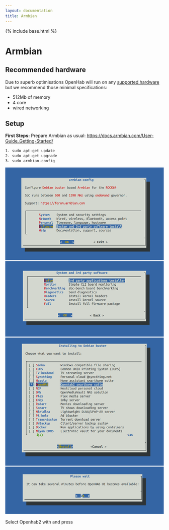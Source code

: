 ```yaml
---
layout: documentation
title: Armbian
---
```


{% include base.html %}

# Armbian

## Recommended hardware

Due to superb optimisations OpenHab will run on any [supported hardware](https://www.armbian.com/download/?device_support=Supported) but we recommend those minimal specifications:
- 512Mb of memory
- 4 core 
- wired networking

## Setup

**First Steps:**
Prepare Armbian as usual:
https://docs.armbian.com/User-Guide_Getting-Started/

```shell
1. sudo apt-get update
2. sudo apt-get upgrade
3. sudo armbian-config
```

![Armbian config](images/step1.png)
![System and 3rd party software](images/step2.png)
![Softy](images/step3.png)
![Openhab](images/step4.png)

Select Openhab2 with <SPACE> and press <ENTER>
